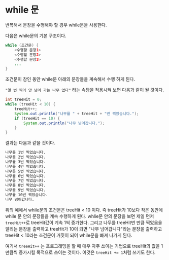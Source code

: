 # while 문

반복해서 문장을 수행해야 할 경우 while문을 사용한다.

다음은 while문의 기본 구조이다.

```java
while (조건문) {
    <수행할 문장1>
    <수행할 문장2>
    <수행할 문장3>
    ...
}
```

조건문이 참인 동안 while문 아래의 문장들을 계속해서 수행 하게 된다.

`"열 번 찍어 안 넘어 가는 나무 없다"` 라는 속담을 적용시켜 보면 다음과 같이 될 것이다.

```java
int treeHit = 0;
while (treeHit < 10) {
    treeHit++;
    System.out.println("나무를 " + treeHit + "번 찍었습니다.");
    if (treeHit == 10) {
        System.out.println("나무 넘어갑니다.");
    }
}
```

결과는 다음과 같을 것이다.

```bash
나무를 1번 찍었습니다.
나무를 2번 찍었습니다.
나무를 3번 찍었습니다.
나무를 4번 찍었습니다.
나무를 5번 찍었습니다.
나무를 6번 찍었습니다.
나무를 7번 찍었습니다.
나무를 8번 찍었습니다.
나무를 9번 찍었습니다.
나무를 10번 찍었습니다.
나무 넘어갑니다.
```

위의 예에서 while문의 조건문은 treeHit < 10 이다. 즉 treeHit가 10보다 작은 동안에 while 문 안의 문장들을 계속 수행하게 된다. whlie문 안의 문장을 보면 제일 먼저 `treeHit++`로 treeHit값이 계속 1씩 증가한다. 그리고 나무를 treeHit번 만큼 찍었음을 알리는 문장을 출력하고 treeHit가 10이 되면 "나무 넘어갑니다"라는 문장을 출력하고 treeHit < 10라는 조건문이 거짓이 되어 while문을 빠져 나가게 된다.

여기서 `treeHit++` 는 프로그래밍을 할 때 매우 자주 쓰이는 기법으로 treeHit의 값을 1만큼씩 증가시킬 목적으로 쓰이는 것이다. 이것은 `treeHit += 1`처럼 쓰기도 한다.
